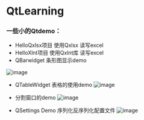 # QtLearning

### 一些小的Qtdemo：
- HelloQxlsx项目 使用Qxlsx 读写excel 
- HelloXlnt项目 使用Qxlnt库 读写excel
- QBarwidget 条形图显示demo
  
![image](https://github.com/silent426/QtLearning/assets/55752542/412f1ecd-9695-434a-8b14-f6755d70f98c)
- QTableWidget 表格的使用demo
![image](https://github.com/silent426/QtLearning/assets/55752542/d2a8a683-2e0a-42fa-bf13-028350a9c248)

- 分割窗口的demo
  ![image](https://github.com/silent426/QtLearning/assets/55752542/14aad511-b73a-4c32-a561-d3609092fc24)

- QSettings Demo 序列化反序列化配置文件
  ![image](https://github.com/silent426/QtLearning/assets/55752542/44690053-7944-4576-9f91-f59cc165d3d3)


